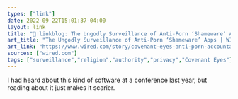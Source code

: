 ```yaml
---
types: ["link"]
date: 2022-09-22T15:01:37-04:00
layout: link
title: "🔗 linkblog: The Ungodly Surveillance of Anti-Porn ‘Shameware’ Apps | WIRED'"
art_title: "The Ungodly Surveillance of Anti-Porn ‘Shameware’ Apps | WIRED"
art_link: "https://www.wired.com/story/covenant-eyes-anti-porn-accountability-monitoring-apps/"
sources: ["wired.com"]
tags: ["surveillance","religion","authority","privacy","Covenant Eyes"]
---
```

I had heard about this kind of software at a conference last year, but reading about it just makes it scarier.
 
